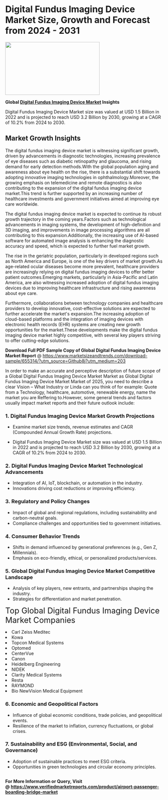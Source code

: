 <H1>Digital Fundus Imaging Device Market Size, Growth and Forecast from 2024 - 2031</H1><img class="aligncenter size-medium wp-image-584254" src="https://thirdeyenews.in/wp-content/uploads/2024/09/Global-Market-Research-300x168.jpeg" alt="" width="300" height="168" /><p><strong>Global&nbsp;<a href="https://www.marketsizeandtrends.com/download-sample/655314/?utm_source=Github8j?utm_medium=203">Digital Fundus Imaging Device Market</a> Insights</strong></p><p>Digital Fundus Imaging Device Market size was valued at USD 1.5 Billion in 2022 and is projected to reach USD 3.2 Billion by 2030, growing at a CAGR of 10.2% from 2024 to 2030.</p><p><h2>Market Growth Insights</h2> <p>The digital fundus imaging device market is witnessing significant growth, driven by advancements in diagnostic technologies, increasing prevalence of eye diseases such as diabetic retinopathy and glaucoma, and rising demand for early detection methods.With the global population aging and awareness about eye health on the rise, there is a substantial shift towards adopting innovative imaging technologies in ophthalmology.Moreover, the growing emphasis on telemedicine and remote diagnostics is also contributing to the expansion of the digital fundus imaging device market.This trend is further supported by an increasing number of healthcare investments and government initiatives aimed at improving eye care worldwide.</p> <p>The digital fundus imaging device market is expected to continue its robust growth trajectory in the coming years.Factors such as technological advancements in imaging systems, the development of high-definition and 3D imaging, and improvements in image processing algorithms are all contributing to this expansion.Additionally, the increasing use of AI-based software for automated image analysis is enhancing the diagnostic accuracy and speed, which is expected to further fuel market growth.</p> <p>The rise in the geriatric population, particularly in developed regions such as North America and Europe, is one of the key drivers of market growth.As age-related ocular diseases become more prevalent, healthcare providers are increasingly relying on digital fundus imaging devices to offer better patient outcomes.Emerging markets, particularly in Asia-Pacific and Latin America, are also witnessing increased adoption of digital fundus imaging devices due to improving healthcare infrastructure and rising awareness about eye care.</p> <p>Furthermore, collaborations between technology companies and healthcare providers to develop innovative, cost-effective solutions are expected to further accelerate the market's expansion.The increasing adoption of cloud-based platforms and the integration of imaging devices with electronic health records (EHR) systems are creating new growth opportunities for the market.These developments make the digital fundus imaging device market highly competitive, with several key players striving to offer cutting-edge solutions.</p> <p><span class=""><strong>Download Full PDF Sample Copy of Global Digital Fundus Imaging Device Market Report</strong> @ <a href="https://www.marketsizeandtrends.com/download-sample/655314/?utm_source=Github8j?utm_medium=203" target="_blank">https://www.marketsizeandtrends.com/download-sample/655314/?utm_source=Github8j?utm_medium=203</a></span></p><p>In order to make an accurate and perceptive description of future scope of a Global&nbsp;Digital Fundus Imaging Device Market Market as Global&nbsp;Digital Fundus Imaging Device Market Market of 2025, you need to describe a clear Vision &ndash; What Industry or Linda can you think of for example: Quote from a Technology, healthcare, automotive, renewable energy, name the market you are Reffering to.However, some general trends and factors usually impact market reports and their future outlook include:</p><h3>1.&nbsp;<strong>Digital Fundus Imaging Device Market Growth Projections</strong></h3><ul><li>Examine market size trends, revenue estimates and CAGR (Compounded Annual Growth Rate) projections.</li><li><p>Digital Fundus Imaging Device Market size was valued at USD 1.5 Billion in 2022 and is projected to reach USD 3.2 Billion by 2030, growing at a CAGR of 10.2% from 2024 to 2030.</p></li></ul><h3>2.&nbsp;<strong>Digital Fundus Imaging Device Market Technological Advancements</strong></h3><ul><li>Integration of AI, IoT, blockchain, or automation in the industry.</li><li>Innovations driving cost reductions or improving efficiency.</li></ul><h3>3.&nbsp;<strong>Regulatory and Policy Changes</strong></h3><ul><li>Impact of global and regional regulations, including sustainability and carbon-neutral goals.</li><li>Compliance challenges and opportunities tied to government initiatives.</li></ul><h3>4.&nbsp;<strong>Consumer Behavior Trends</strong></h3><ul><li>Shifts in demand influenced by generational preferences (e.g., Gen Z, Millennials).</li><li>Emphasis on eco-friendly, ethical, or personalized products/services.</li></ul><h3>5.&nbsp;<strong>Global Digital Fundus Imaging Device Market Competitive Landscape</strong></h3><ul><li>Analysis of key players, new entrants, and partnerships shaping the industry.</li><li>Strategies for differentiation and market penetration.</li></ul><p data-pm-slice="1 1 []"><span style="color: inherit; font-family: inherit; font-size: 25px;">Top Global Digital Fundus Imaging Device Market Companies</span></p><div class="" data-test-id=""><p><li>Carl Zeiss Meditec</li><li> Kowa</li><li> Topcon Medical Systems</li><li> Optomed</li><li> CenterVue</li><li> Canon</li><li> Heidelberg Engineering</li><li> NIDEK</li><li> Clarity Medical Systems</li><li> Resta</li><li> RAYMOND</li><li> Bio NewVision Medical Equipment</li></p></div><h3>6.&nbsp;<strong>Economic and Geopolitical Factors</strong></h3><ul><li>Influence of global economic conditions, trade policies, and geopolitical events.</li><li>Resilience of the market to inflation, currency fluctuations, or global crises.</li></ul><h3>7.&nbsp;<strong>Sustainability and ESG (Environmental, Social, and Governance)</strong></h3><ul><li>Adoption of sustainable practices to meet ESG criteria.</li><li>Opportunities in green technologies and circular economy principles.</li></ul><h2><strong style="font-size: 14px;">For More Information or Query, Visit @&nbsp;</strong><a style="background-color: #ffffff; font-size: 14px;" href="https://www.marketsizeandtrends.com/report/digital-fundus-imaging-device-market/" target="_blank">https://www.verifiedmarketreports.com/product/airport-passenger-boarding-bridge-market</a></h2>